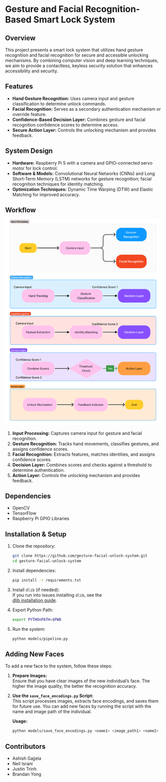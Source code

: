 # Gesture and Facial Recognition-Based Smart Lock System  

## Overview  
This project presents a smart lock system that utilizes hand gesture recognition and facial recognition for secure and accessible unlocking mechanisms. By combining computer vision and deep learning techniques, we aim to provide a contactless, keyless security solution that enhances accessibility and security.  

## Features  
- **Hand Gesture Recognition:** Uses camera input and gesture classification to determine unlock commands.  
- **Facial Recognition:** Serves as a secondary authentication mechanism or override feature.  
- **Confidence-Based Decision Layer:** Combines gesture and facial recognition confidence scores to determine access.  
- **Secure Action Layer:** Controls the unlocking mechanism and provides feedback.  

## System Design  
- **Hardware:** Raspberry Pi 5 with a camera and GPIO-connected servo motor for lock control.  
- **Software & Models:** Convolutional Neural Networks (CNNs) and Long Short-Term Memory (LSTM) networks for gesture recognition; facial recognition techniques for identity matching.  
- **Optimization Techniques:** Dynamic Time Warping (DTW) and Elastic Matching for improved accuracy.  

## Workflow  

![Project Workflow](CS5100_Group_Project.png)  
1. **Input Processing:** Captures camera input for gesture and facial recognition.  
2. **Gesture Recognition:** Tracks hand movements, classifies gestures, and assigns confidence scores.  
3. **Facial Recognition:** Extracts features, matches identities, and assigns confidence scores.  
4. **Decision Layer:** Combines scores and checks against a threshold to determine authentication.  
5. **Action Layer:** Controls the unlocking mechanism and provides feedback.  

## Dependencies  
- OpenCV   
- TensorFlow
- Raspberry Pi GPIO Libraries  

## Installation & Setup  
1. Clone the repository:  
   ```bash  
   git clone https://github.com/gesture-facial-unlock-system.git  
   cd gesture-facial-unlock-system  
   ```  
2. Install dependencies:  
   ```bash  
   pip install -r requirements.txt  
   ```  
3. Install `dlib` (if needed):  
   If you run into issues installing `dlib`, see the  
   [dlib installation guide](https://gist.github.com/ageitgey/629d75c1baac34dfa5ca2a1928a7aeaf).

3. Export Python Path:
   ```bash
   export PYTHOnPATH=$PWD
   ```
4. Run the system:  
   ```bash  
   python models/pipeline.py  
   ```  

## Adding New Faces  

To add a new face to the system, follow these steps:

1. **Prepare Images:**  
   Ensure that you have clear images of the new individual’s face. The higher the image quality, the better the recognition accuracy. 

2. **Use the `save_face_encodings.py` Script:**  
   This script processes images, extracts face encodings, and saves them for future use. You can add new faces by running the script with the name and image path of the individual.

   **Usage:**  
   ```bash
   python models/save_face_encodings.py <name1> <image_path1> <name2> <image_path2> ...
   ```
  

## Contributors  
- Ashish Gajjela
- Neil Israni
- Justin Trinh
- Brandan Yong 
